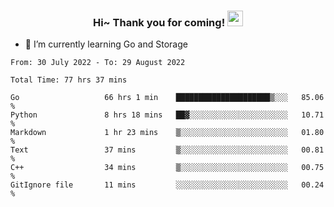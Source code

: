 <h3 align="center">
    Hi~ Thank you for coming!
    <img src="https://media.giphy.com/media/hvRJCLFzcasrR4ia7z/giphy.gif" width="25px">
</h3>

<!--
**pineapple-man/pineapple-man** is a ✨ _special_ ✨ repository because its `README.md` (this file) appears on your GitHub profile.

Here are some ideas to get you started:
- 🔭 I’m currently working on ...
- 🤔 I’m looking for help with ...
- 💬 Ask me about ...
- 📫 How to reach me: ...
- 😄 Pronouns: ...
- ⚡ Fun fact: 
- 👯 I’m looking to collaborate on kubernetes
-->
- 🌱 I’m currently learning Go and Storage

<!--START_SECTION:waka-->

```text
From: 30 July 2022 - To: 29 August 2022

Total Time: 77 hrs 37 mins

Go                   66 hrs 1 min    █████████████████████▒░░░   85.06 %
Python               8 hrs 18 mins   ██▓░░░░░░░░░░░░░░░░░░░░░░   10.71 %
Markdown             1 hr 23 mins    ▒░░░░░░░░░░░░░░░░░░░░░░░░   01.80 %
Text                 37 mins         ▒░░░░░░░░░░░░░░░░░░░░░░░░   00.81 %
C++                  34 mins         ▒░░░░░░░░░░░░░░░░░░░░░░░░   00.75 %
GitIgnore file       11 mins         ░░░░░░░░░░░░░░░░░░░░░░░░░   00.24 %
```

<!--END_SECTION:waka-->
